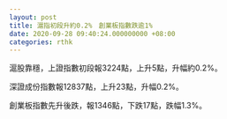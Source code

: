 ```yaml
---
layout: post
title: 滬指初段升約0.2%　創業板指數跌逾1%
date: 2020-09-28 09:40:24.000000000 +08:00
categories: rthk
---
```


滬股靠穩，上證指數初段報3224點，上升5點，升幅約0.2%。

深證成份指數報12837點，上升23點，升幅0.2%。

創業板指數先升後跌，報1346點，下跌17點，跌幅1.3%。
